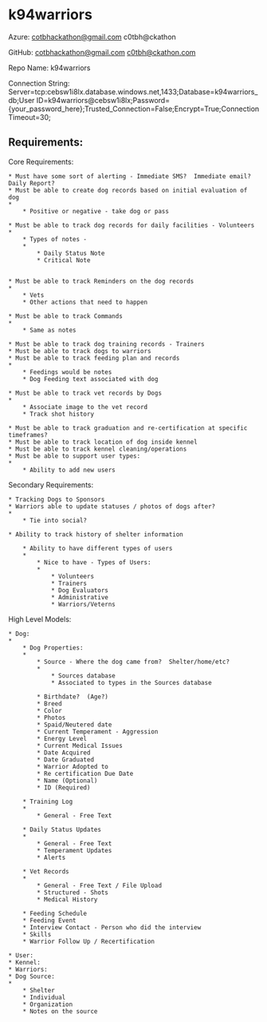k94warriors
===========

Azure:
cotbhackathon@gmail.com
c0tbh@ckathon

GitHub:
cotbhackathon@gmail.com
c0tbh@ckathon.com

Repo Name:
k94warriors

Connection String:
Server=tcp:cebsw1i8lx.database.windows.net,1433;Database=k94warriors_db;User ID=k94warriors@cebsw1i8lx;Password={your_password_here};Trusted_Connection=False;Encrypt=True;Connection Timeout=30;


Requirements:
------------

Core Requirements:

	* Must have some sort of alerting - Immediate SMS?  Immediate email?  Daily Report? 
	* Must be able to create dog records based on initial evaluation of dog
	* 
		* Positive or negative - take dog or pass

	* Must be able to track dog records for daily facilities - Volunteers
	* 
		* Types of notes -
		* 
			* Daily Status Note
			* Critical Note


	* Must be able to track Reminders on the dog records
	* 
		* Vets
		* Other actions that need to happen

	* Must be able to track Commands 
	* 
		* Same as notes

	* Must be able to track dog training records - Trainers
	* Must be able to track dogs to warriors
	* Must be able to track feeding plan and records
	* 
		* Feedings would be notes
		* Dog Feeding text associated with dog

	* Must be able to track vet records by Dogs
	* 
		* Associate image to the vet record
		* Track shot history

	* Must be able to track graduation and re-certification at specific timeframes?
	* Must be able to track location of dog inside kennel 
	* Must be able to track kennel cleaning/operations 
	* Must be able to support user types:
	* 
		* Ability to add new users



Secondary Requirements:

	* Tracking Dogs to Sponsors
	* Warriors able to update statuses / photos of dogs after?
	* 
		* Tie into social?

	* Ability to track history of shelter information

		* Ability to have different types of users 
		* 
			* Nice to have - Types of Users:
			* 
				* Volunteers
				* Trainers
				* Dog Evaluators
				* Administrative
				* Warriors/Veterns





High Level Models:

	* Dog:
	* 
		* Dog Properties:
		* 
			* Source - Where the dog came from?  Shelter/home/etc?
			* 
				* Sources database
				* Associated to types in the Sources database

			* Birthdate?  (Age?)
			* Breed
			* Color
			* Photos
			* Spaid/Neutered date
			* Current Temperament - Aggression
			* Energy Level
			* Current Medical Issues
			* Date Acquired
			* Date Graduated
			* Warrior Adopted to
			* Re certification Due Date
			* Name (Optional)
			* ID (Required)

		* Training Log
		* 
			* General - Free Text

		* Daily Status Updates
		* 
			* General - Free Text
			* Temperament Updates
			* Alerts

		* Vet Records
		* 
			* General - Free Text / File Upload
			* Structured - Shots
			* Medical History

		* Feeding Schedule
		* Feeding Event
		* Interview Contact - Person who did the interview
		* Skills 
		* Warrior Follow Up / Recertification

	* User: 
	* Kennel:
	* Warriors:
	* Dog Source:
	* 
		* Shelter
		* Individual
		* Organization
		* Notes on the source



